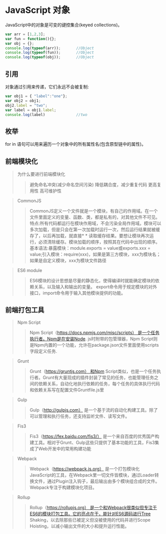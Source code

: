 # JavaScript 对象
JavaScript中的对象是可变的键控集合(keyed collections)。
```JavaScript
var arr = [1,2,3];
var fun = function(){};
var obj = {};
console.log(typeof(arr));       //Object
console.log(typeof(fun));       //Object
console.log(typeof(obj));       //Object
```

## 引用
对象通过引用来传递，它们永远不会被复制:
```JavaScript
var obj1 = { "label":"one"};
var obj2 = obj1;
obj2.label = "two";
var label = obj1.label;
console.log(label)              //two
```
## 枚举
for in 语句可以用来遍历一个对象中的所有属性名(包含原型链中的属性)。

## 前端模块化
>为什么要进行前端模块化
>>避免命名冲突(减少命名空间污染)
>>降低耦合度，减少重复代码
>>更高复用性
>>高可维护性

>CommonJS
>>CommonJS定义一个文件就是一个模块，有自己的作用域。在一个文件里面定义的变量、函数、类，都是私有的，对其他文件不可见。
>>特点:所有代码都运行在模块作用域，不会污染全局作用域。模块可以多次加载，但是只会在第一次加载时运行一次，然后运行结果就被缓存了，以后再加载，就直接* * 读取缓存结果。要想让模块再次运行，必须清除缓存。模块加载的顺序，按照其在代码中出现的顺序。
>>基本语法:暴露模块：module.exports = value或exports.xxx = value;引入模块：require(xxx)，如果是第三方模块，xxx为模块名；如果是自定义模块，xxx为模块文件路径

>ES6 module
>>ES6模块的设计思想是尽量的静态化，使得编译时就能确定模块的依赖关系，以及输入和输出的变量。
>>export命令用于规定模块的对外接口，import命令用于输入其他模块提供的功能。

## 前端打包工具
> Npm Script
>>Npm Script（https://docs.npmjs.com/misc/scripts） 是一个任务执行者。Npm是在安装Node. js时附带的包管理器，Npm Script则是Npm内置的一个功能，允许在package.json文件里面使用scripts字段定义任务.

> Grunt
>>Grunt（https://gruntjs.com） 和Npm Script类似，也是一个任务执行者。Grunt有大量现成的插件封装了常见的任务，也能管理任务之间的依赖关系，自动化地执行依赖的任务，每个任务的具体执行代码和依赖关系写在配置文件Gruntfile.js里

> Gulp
>>Gulp（http://gulpjs.com） 是一个基于流的自动化构建工具。除了可以管理和执行任务，还支持监听文件、读写文件。

> Fis3
>>Fis3（https://fex.baidu.com/fis3/） 是一个来自百度的优秀国产构建工具。相对于Grunt、Gulp这些只提供了基本功能的工具，Fis3集成了Web开发中的常用构建功能

> Webpack
>>Webpack（https://webpack.js.org） 是一个打包模块化JavaScript的工具，在Webpack里一切文件皆模块，通过Loader转换文件，通过Plugin注入钩子，最后输出由多个模块组合成的文件。Webpack专注于构建模块化项目。

> Rollup
>>Rollup（https://rollupjs.org） 是一个和Webpack很类似但专注于ES6的模块打包工具。它的亮点在于，能针对ES6源码进行Tree Shaking，以去除那些已被定义但没被使用的代码并进行Scope Hoisting，以减小输出文件的大小和提升运行性能。
